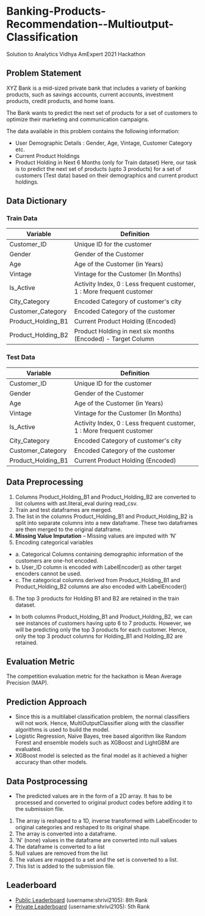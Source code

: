 # Banking-Products-Recommendation--Multioutput-Classification
Solution to Analytics Vidhya AmExpert 2021 Hackathon


## Problem Statement
XYZ Bank is a mid-sized private bank that includes a variety of banking products, such as savings accounts, current accounts, investment products, credit products, and home loans.

The Bank wants to predict the next set of products for a set of customers to optimize their marketing and communication campaigns.

The data available in this problem contains the following information:
- User Demographic Details : Gender, Age, Vintage, Customer Category etc.
- Current Product Holdings
- Product Holding in Next 6 Months (only for Train dataset)
Here, our task is to predict the next set of products (upto 3 products) for a set of customers (Test data) based on their demographics and current product holdings.

## Data Dictionary

### Train Data
Variable | Definition
--- | ---
Customer_ID | Unique ID for the customer 
Gender | Gender of the Customer
Age | Age of the Customer (in Years)
Vintage | Vintage for the Customer (In Months)
Is_Active | Activity Index, 0 :  Less frequent customer, 1 : More frequent customer
City_Category | Encoded Category of customer's city
Customer_Category | Encoded Category of the customer
Product_Holding_B1 | Current Product Holding (Encoded)
Product_Holding_B2 | Product Holding in next six months (Encoded) - Target Column

### Test Data
Variable | Definition
--- | ---
Customer_ID | Unique ID for the customer 
Gender | Gender of the Customer
Age | Age of the Customer (in Years)
Vintage | Vintage for the Customer (In Months)
Is_Active | Activity Index, 0 :  Less frequent customer, 1 : More frequent customer
City_Category | Encoded Category of customer's city
Customer_Category | Encoded Category of the customer
Product_Holding_B1 | Current Product Holding (Encoded)

## Data Preprocessing
1. Columns Product_Holding_B1 and Product_Holding_B2  are converted to list columns with ast.literal_eval during read_csv.
2. Train and test dataframes are merged.
3. The list in the columns Product_Holding_B1 and Product_Holding_B2 is split into separate columns into a new dataframe. These two dataframes are then merged to the original dataframe. 
4. **Missing Value Imputation** – Missing values are imputed with ‘N’
5. Encoding categorical variables
- a. Categorical Columns containing demographic information of the customers are one-hot encoded. 
- b. User_ID column is encoded with LabelEncoder() as other target encoders cannot be used. 
- c. The categorical columns derived from Product_Holding_B1 and Product_Holding_B2 columns are also encoded with LabelEncoder() 
6. The top 3 products for Holding B1 and B2 are retained in the train dataset. 
- In both columns Product_Holding_B1 and Product_Holding_B2, we can see instances of customers having upto 6 to 7 products. However, we will be predicting only the top 3 products for each customer. Hence, only the top 3 product columns for Holding_B1 and Holding_B2 are retained. 


## Evaluation Metric
The competition evaluation metric for the hackathon is Mean Average Precision (MAP).


## Prediction Approach
- Since this is a multilabel classification problem, the normal classifiers will not work. Hence, MultiOutputClassifier along with the classifier algorithms is used to build the model.
- Logistic Regression, Naïve Bayes, tree based algorithm like Random Forest and ensemble models such as XGBoost and LightGBM are evaluated. 
- XGBoost model is selected as the final model as it achieved a higher accuracy than other models.


## Data Postprocessing
- The predicted values are in the form of a 2D array. It has to be processed and converted to original product codes before adding it to the submission file. 
1. The array is reshaped to a 1D, inverse transformed with LabelEncoder to original categories and reshaped to its original shape.
2. The array is converted into a dataframe. 
3. 'N' (none) values in the dataframe are converted into null values
4. The dataframe is converted to a list
5. Null values are removed from the list
6. The values are mapped to a set and the set is converted to a list.
7. This list is added to the submission file. 


## Leaderboard
- [Public Leaderboard](https://datahack.analyticsvidhya.com/contest/amexpert-2021-machine-learning-hackathon/#LeaderBoard) (username:shrivi2105): 8th Rank
- [Private Leaderboard](https://datahack.analyticsvidhya.com/contest/amexpert-2021-machine-learning-hackathon/#LeaderBoard) (username:shrivi2105): 5th Rank
